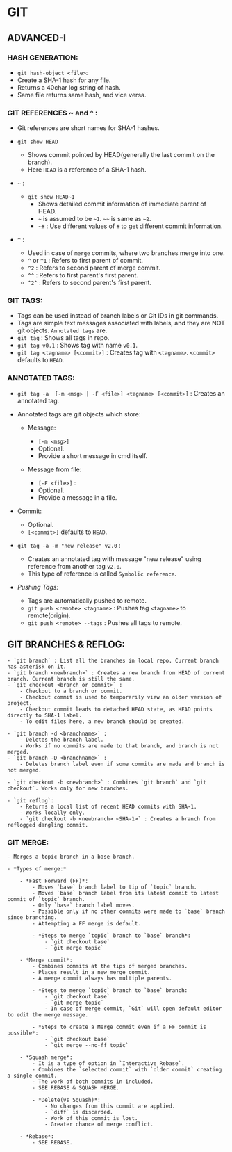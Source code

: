 # GIT 


## ADVANCED-I

### HASH GENERATION:
- `git hash-object <file>`: 
 - Create a SHA-1 hash for any file. 
 - Returns a 40char log string of hash.
 - Same file returns same hash, and vice versa.


### GIT REFERENCES ~ and ^ :
- Git references are short names for SHA-1 hashes.
- `git show HEAD` 
	- Shows commit pointed by HEAD(generally the last commit on the branch). 
	- Here `HEAD` is a reference of a SHA-1 hash.

- `~` :
	- `git show HEAD~1`
		- Shows detailed commit information of immediate parent of HEAD.
		- `~` is assumed to be `~1`. `~~` is same as `~2`.
		- `~#` : Use different values of `#` to get different commit information.

- `^` :
	- Used in case of `merge` commits, where two branches merge into one.
	- `^` or `^1` : Refers to first parent of commit.
	- `^2` : Refers to second parent of merge commit.
	- `^^` : Refers to first parent's first parent.
	- `^2^` : Refers to second parent's first parent.


### GIT TAGS:
- Tags can be used instead of branch labels or Git IDs in git commands.
- Tags are simple text messages associated with labels, and they are NOT git objects. `Annotated tags` are.
- `git tag` : Shows all tags in repo.
- `git tag v0.1` : Shows tag with name `v0.1`.
- `git tag <tagname> [<commit>]` : Creates tag with `<tagname>`. `<commit>` defaults to `HEAD`.


### ANNOTATED TAGS:
- `git tag -a  [-m <msg> | -F <file>] <tagname> [<commit>]` : Creates an annotated tag.

- Annotated tags are git objects which store:
	- Message: 
		- `[-m <msg>]` 
		- Optional. 
		- Provide a short message in cmd itself.

	- Message from file:
		- `[-F <file>]` : 
		- Optional. 
		- Provide a message in a file.

 - Commit:
   - Optional.
   - `[<commit>]` defaults to `HEAD`.

- `git tag -a -m "new release" v2.0` : 
	- Creates an annotated tag with message "new release" using reference from another tag `v2.0`.
	- This type of reference is called `Symbolic reference`.

- *Pushing Tags:*
	- Tags are automatically pushed to remote.
	- `git push <remote> <tagname>` : Pushes tag `<tagname>` to remote(origin).
	- `git push <remote> --tags` : Pushes all tags to remote.


## GIT BRANCHES & REFLOG:
	- `git branch` : List all the branches in local repo. Current branch has asterisk on it.
	- `git branch <newbranch>` : Creates a new branch from HEAD of current branch. Current branch is still the same.
	- `git checkout <branch_or_commit>` : 
		- Checkout to a branch or commit.
		- Checkout commit is used to temporarily view an older version of project.
		- Checkout commit leads to detached HEAD state, as HEAD points directly to SHA-1 label.
		- To edit files here, a new branch should be created.
		
	- `git branch -d <branchname>` : 
		- Deletes the branch label. 
		- Works if no commits are made to that branch, and branch is not merged.
	- `git branch -D <branchname>` : 
		- Deletes branch label even if some commits are made and branch is not merged.
		
	- `git checkout -b <newbranch>` : Combines `git branch` and `git checkout`. Works only for new branches.

	- `git reflog`: 
		- Returns a local list of recent HEAD commits with SHA-1.
		- Works locally only.
		- `git checkout -b <newbranch> <SHA-1>` : Creates a branch from reflogged dangling commit.


### GIT MERGE:
	- Merges a topic branch in a base branch.
	
	- *Types of merge:*
	
		- *Fast Forward (FF)*:
			- Moves `base` branch label to tip of `topic` branch.
			- Moves `base` branch label from its latest commit to latest commit of `topic` branch.
			- Only `base` branch label moves.
			- Possible only if no other commits were made to `base` branch since branching.
			- Attempting a FF merge is default.
			
			- *Steps to merge `topic` branch to `base` branch*:
				- `git checkout base`
				- `git merge topic`
		
		- *Merge commit*:
			- Combines commits at the tips of merged branches.
			- Places result in a new merge commit.
			- A merge commit always has multiple parents.
			
			- *Steps to merge `topic` branch to `base` branch:
				- `git checkout base`
				- `git merge topic`
				- In case of merge commit, `Git` will open default editor to edit the merge message.
				
			- *Steps to create a Merge commit even if a FF commit is possible*:
				- `git checkout base`
				- `git merge --no-ff topic`
			
		- *Squash merge*:
			- It is a type of option in `Interactive Rebase`.
			- Combines the `selected commit` with `older commit` creating a single commit.
			- The work of both commits in included.
			- SEE REBASE & SQUASH MERGE.
			
			- *Delete(vs Squash)*:
				- No changes from this commit are applied.
				- `diff` is discarded.
				- Work of this commit is lost.
				- Greater chance of merge conflict.
			
		- *Rebase*:
			- SEE REBASE.

